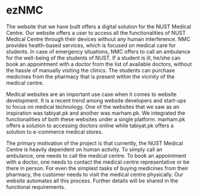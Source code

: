 # ezNMC

The website that we have built offers a digital solution for the NUST Medical Centre. Our website offers a user to access all the functionalities of NUST Medical Centre through their devices without any human interference. NMC provides health-based services, which is focused on medical care for students. In case of emergency situations, NMC offers to call an ambulance for the well-being of the students of NUST. If a student is ill, he/she can book an appointment with a doctor from the list of available doctors, without the hassle of manually visiting the clinics. The students can purchase medicines from the pharmacy that is present within the vicinity of the medical centre.


Medical websites are an important use case when it comes to website development. It is a recent trend among website developers and start-ups to focus on medical technology. One of the websites that we saw as an inspiration was tabiyat.pk and another was marham.pk. We integrated the functionalities of both these websites under a single platform. marham.pk offers a solution to accessing doctors online while tabiyat.pk offers a solution to e-commerce medical stores.


The primary motivation of the project is that currently, the NUST Medical Centre is heavily dependent on human activity. To simply call an ambulance, one needs to call the medical centre. To book an appointment with a doctor, one needs to contact the medical centre representative or be there in person. For even the simplest tasks of buying medicines from their pharmacy, the customer needs to visit the medical centre physically. Our website automates all this process. Further details will be shared in the functional requirements.
